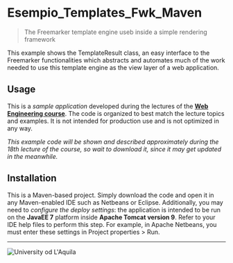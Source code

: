 # Esempio_Templates_Fwk_Maven
> The Freemarker template engine useb inside a simple rendering framework

This example shows the TemplateResult class, an easy interface to the Freemarker functionalities which abstracts and automates much of the work needed to use this template engine as the view layer of a web application.

## Usage

This is a *sample application* developed during the lectures of the  [**Web Engineering course**](https://people.disim.univaq.it/~dellapenna/content.php?page=students). The code is organized to best match the lecture topics and examples. It is not intended for production use and is not optimized in any way. 

*This example code will be shown and described approximately during the 18th lecture of the course, so wait to download it, since it may get updated in the meanwhile.*

## Installation

This is a Maven-based project. Simply download the code and open it in any Maven-enabled IDE such as Netbeans or Eclipse. Additionally, you may need to *configure the deploy settings*: the application is intended to be run on the **JavaEE 7** platform inside **Apache Tomcat version 9**. Refer to your IDE help files to perform this step. For example, in Apache Netbeans, you must enter these settings in Project properties > Run.


---

![University od L'Aquila](https://www.disim.univaq.it/skins/aqua/img/logo2021-2.png)